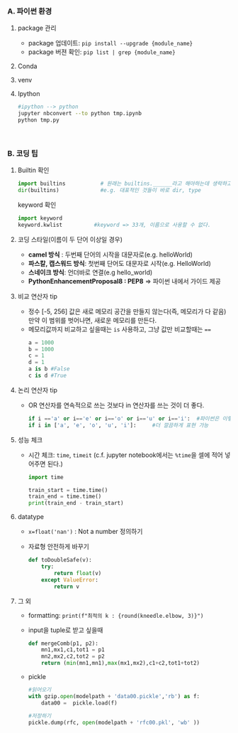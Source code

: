 ### A. 파이썬 환경

1. package 관리
    - package 업데이트: `pip install --upgrade {module_name}`
    - package 버젼 확인: `pip list | grep {module_name}`

2. Conda
3. venv
4. Ipython
    ```bash
    #ipython --> python 
    jupyter nbconvert --to python tmp.ipynb
    python tmp.py
    ```
<br>

### B. 코딩 팁
1. Builtin 확인
    ```python
    import builtins           # 원래는 builtins.______라고 해야하는데 생락하고 사용중(builtins은 일종의 폴더명)
    dir(builtins)             #e.g. 대표적인 것들이 바로 dir, type
    ```

    keyword 확인

    ```python
    import keyword
    keyword.kwlist          #keyword => 33개, 이름으로 사용할 수 없다.
    ```

2.  코딩 스타일(이름이 두 단어 이상일 경우)
    - **camel 방식** : 두번째 단어의 시작을 대문자로(e.g. helloWorld) 
    - **파스칼, 캡스워드 방식**: 첫번째 단어도 대문자로 시작(e.g. HelloWorld)
    - **스네이크 방식**:  언더바로 연결(e.g hello_world)
    - **PythonEnhancementProposal8 : PEP8** => 파이썬 내에서 가이드 제공

3. 비교 연산자 tip

    - 정수 [-5, 256] 값은 새로 메모리 공간을 만들지 않는다(즉, 메모리가 다 같음) 만약 이 범위를 벗어나면, 새로운 메모리를 만든다.
    - 메모리값까지 비교하고 싶을때는 `is` 사용하고, 그냥 값만 비교할때는 `==`
        ```python
        a = 1000
        b = 1000
        c = 1
        d = 1
        a is b #False
        c is d #True
        ```

4. 논리 연산자 tip
    - OR 연산자를 연속적으로 쓰는 것보다 in 연산자를 쓰는 것이 더 좋다.
      ```python
      if i =='a' or i=='e' or i=='o' or i=='u' or i=='i':  #파이썬은 이렇게 or 연속해서 쓰는 것 싫어한다.
      if i in ['a', 'e', 'o', 'u', 'i']:     #더 깔끔하게 표현 가능
      ```


5. 성능 체크
    *  시간 체크: `time`, `timeit` (c.f. jupyter notebook에서는 `%time`을 셀에 적어 넣어주면 된다.)
        ```python
        import time

        train_start = time.time()
        train_end = time.time()
        print(train_end - train_start)
        ```
      
      
6. datatype

    - `x=float('nan')` : Not a number 정의하기
    - 자료형 안전하게 바꾸기

        ```python
        def toDoubleSafe(v):
            try:
                return float(v)
            except ValueError:
                return v
        ```
      
7. 그 외
    - formatting: `print(f"최적의 k : {round(kneedle.elbow, 3)}")`
    - input을 tuple로 받고 싶을때

        ```python
        def mergeComb(p1, p2):
            mn1,mx1,c1,tot1 = p1
            mn2,mx2,c2,tot2 = p2
            return (min(mn1,mn1),max(mx1,mx2),c1+c2,tot1+tot2)
        ```
    - pickle
      ```python
      #읽어오기
      with gzip.open(modelpath + 'data00.pickle','rb') as f:
          data00 =  pickle.load(f)

      #저장하기
      pickle.dump(rfc, open(modelpath + 'rfc00.pkl', 'wb' ))
      ```
